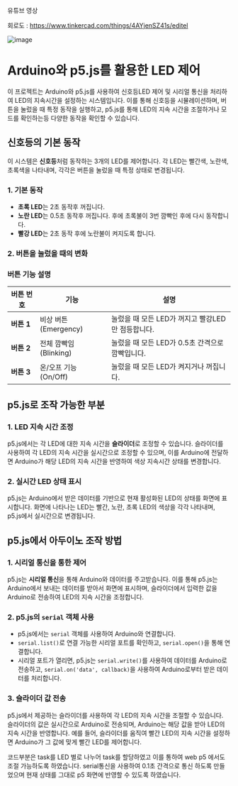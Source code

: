 유튜브 영상



회로도 : https://www.tinkercad.com/things/4AYjenSZ41s/editel

![image](https://github.com/user-attachments/assets/7b48dc20-70f4-4a07-9518-4da79ef6f99e)




# Arduino와 p5.js를 활용한 LED 제어

이 프로젝트는 Arduino와 p5.js를 사용하여 신호등LED 제어 및 시리얼 통신을 처리하여 LED의 지속시간을 설정하는 시스템입니다. 이를 통해 신호등을 시뮬레이션하며, 버튼을 눌렀을 때 특정 동작을 실행하고, p5.js를 통해 LED의 지속 시간을 조절하거나 모드를 확인하는등 다양한 동작을 확인할 수 있습니다.

## 신호등의 기본 동작

이 시스템은 **신호등**처럼 동작하는 3개의 LED를 제어합니다. 각 LED는 빨간색, 노란색, 초록색을 나타내며, 각각은 버튼을 눌렀을 때 특정 상태로 변경됩니다.

### 1. **기본 동작**
- **초록 LED**는 2초 동작후 꺼집니다.
- **노란 LED**는 0.5초 동작후 꺼집니다. 후에 초록불이 3번 깜빡인 후에 다시 동작합니다.
- **빨강 LED**는 2초 동작 후에 노란불이 켜지도록 합니다.

### 2. **버튼을 눌렀을 때의 변화**
### 버튼 기능 설명

| 버튼 번호 | 기능              | 설명                                          |
|-----------|-------------------|---------------------------------------------|
| **버튼 1** | 비상 버튼 (Emergency) | 눌렀을 때 모든 LED가 꺼지고 빨강LED만 점등합니다. |
| **버튼 2** | 전체 깜빡임 (Blinking) | 눌렀을 때 모든 LED가 0.5초 간격으로 깜빡입니다. |
| **버튼 3** | 온/오프 기능 (On/Off) | 눌렀을 때 모든 LED가 켜지거나 꺼집니다. |


## p5.js로 조작 가능한 부분

### 1. **LED 지속 시간 조정**
p5.js에서는 각 LED에 대한 지속 시간을 **슬라이더**로 조정할 수 있습니다. 슬라이더를 사용하여 각 LED의 지속 시간을 실시간으로 조정할 수 있으며, 이를 Arduino에 전달하면 Arduino가 해당 LED의 지속 시간을 반영하여 색상 지속시간 상태를 변경합니다.

### 2. **실시간 LED 상태 표시**
p5.js는 Arduino에서 받은 데이터를 기반으로 현재 활성화된 LED의 상태를 화면에 표시합니다. 화면에 나타나는 LED는 빨간, 노란, 초록 LED의 색상을 각각 나타내며, p5.js에서 실시간으로 변경됩니다.


## p5.js에서 아두이노 조작 방법

### 1. **시리얼 통신을 통한 제어**
p5.js는 **시리얼 통신**을 통해 Arduino와 데이터를 주고받습니다. 이를 통해 p5.js는 Arduino에서 보내는 데이터를 받아서 화면에 표시하며, 슬라이더에서 입력한 값을 Arduino로 전송하여 LED의 지속 시간을 조정합니다.

### 2. **p5.js의 `serial` 객체 사용**
- p5.js에서는 `serial` 객체를 사용하여 Arduino와 연결합니다.
- `serial.list()`로 연결 가능한 시리얼 포트를 확인하고, `serial.open()`을 통해 연결합니다.
- 시리얼 포트가 열리면, p5.js는 `serial.write()`를 사용하여 데이터를 Arduino로 전송하고, `serial.on('data', callback)`을 사용하여 Arduino로부터 받은 데이터를 처리합니다.

### 3. **슬라이더 값 전송**
p5.js에서 제공하는 슬라이더를 사용하여 각 LED의 지속 시간을 조절할 수 있습니다. 슬라이더의 값은 실시간으로 Arduino로 전송되며, Arduino는 해당 값을 받아 LED의 지속 시간을 반영합니다. 예를 들어, 슬라이더를 움직여 빨간 LED의 지속 시간을 설정하면 Arduino가 그 값에 맞게 빨간 LED를 제어합니다.

코드부분은 task를 LED 별로 나누어 task를 할당하였고 이를 통하여 web p5 에서도 조절 가능하도록 하였습니다. 
serial통신을 사용하여 0.1초 간격으로 통신 하도록 만들었으며 현재 상태를 그대로 p5 화면에 반영할 수 있도록 하였습니다.
